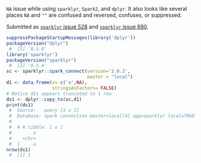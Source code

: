 <!-- Generated from .Rmd. Please edit that file -->
`NA` issue while using `sparklyr`, `Spark2`, and `dplyr`. It also looks like several places `NA` and `""` are confused and reversed, confuses, or suppressed.

Submitted as [`sparklyr` issue 528](https://github.com/rstudio/sparklyr/issues/528) and [`sparklyr` issue 680](https://github.com/rstudio/sparklyr/issues/680).

``` r
suppressPackageStartupMessages(library('dplyr'))
packageVersion("dplyr")
 #  [1] '0.5.0'
library('sparklyr')
packageVersion("sparklyr")
 #  [1] '0.5.4'
sc <- sparklyr::spark_connect(version='2.0.2', 
                              master = "local")
d1 <- data.frame(x= c('a',NA), 
                 stringsAsFactors= FALSE)
# Notice d1s appears truncated to 1 row
ds1 <- dplyr::copy_to(sc,d1)
print(ds1)
 #  Source:   query [1 x 1]
 #  Database: spark connection master=local[4] app=sparklyr local=TRUE
 #  
 #  # A tibble: 1 x 1
 #        x
 #    <chr>
 #  1     a
nrow(ds1)
 #  [1] 1
```
